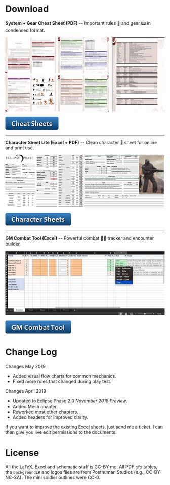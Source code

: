 
# Download


**System + Gear Cheat Sheet (PDF)** -- Important rules 📖 and gear 📟 in condensed format.

![Preview](/gfx/preview-cheat-sheets-r1.jpg)

[![Download](/gfx/button-cheat-sheets.png)](https://1drv.ms/f/s!ApNUXXmnOvVxhbcH5E5fbDfDFQ3_qw)

---

**Character Sheet Lite (Excel + PDF)** -- Clean character 🤖 sheet for online and print use.

![Preview](/gfx/preview-character-sheet-r1.jpg)

[![Download](/gfx/button-character-sheets.png)](https://1drv.ms/f/s!ApNUXXmnOvVxhbZzbXD7_0qGLCZvmQ)

---

**GM Combat Tool (Excel)** -- Powerful combat 🐙🔫 tracker and encounter builder.

![Preview](/gfx/preview-gm-combat-tool-r1.jpg)

[![Download](/gfx/button-gm-tool.png)](https://1drv.ms/f/s!ApNUXXmnOvVxhbcTkSA4Tnscpwukdg)



# Change Log


Changes May 2019

* Added visual flow charts for common mechanics.
* Fixed more rules that changed during play test.


Changes April 2019

* Updated to Eclipse Phase 2.0 _November 2018 Preview_.
* Added Mesh chapter.
* Reworked most other chapters.
* Added headers for improved clarity.

If you want to improve the existing Excel sheets, just send me a ticket. I can then give you live edit permissions to the documents.


# License

All the LaTeX, Excel and schematic stuff is CC-BY me. All PDF `gfx` tables, the `backgroundLR` and logos files are from Posthuman Studios (e.g., CC-BY-NC-SA). The mini soldier outlines were CC-0.
